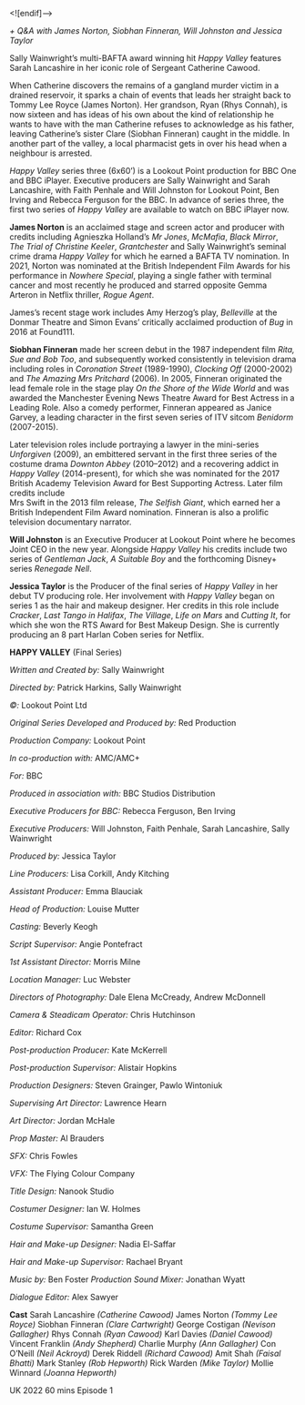<![endif]-->

_+ Q&A with James Norton, Siobhan Finneran, Will Johnston and Jessica Taylor_

Sally Wainwright’s multi-BAFTA award winning hit _Happy Valley_ features Sarah Lancashire in her iconic role of Sergeant Catherine Cawood.

When Catherine discovers the remains of a gangland murder victim in a drained reservoir, it sparks a chain of events that leads her straight back to Tommy Lee Royce (James Norton). Her grandson, Ryan (Rhys Connah), is now sixteen and has ideas of his own about the kind of relationship he wants to have with the man Catherine refuses to acknowledge as his father, leaving Catherine’s sister Clare (Siobhan Finneran) caught in the middle. In another part of the valley, a local pharmacist gets in over his head when a neighbour is arrested.

_Happy Valley_ series three (6x60’) is a Lookout Point production for BBC One and BBC iPlayer. Executive producers are Sally Wainwright and Sarah Lancashire, with Faith Penhale and Will Johnston for Lookout Point, Ben Irving and Rebecca Ferguson for the BBC. In advance of series three, the first two series of _Happy Valley_ are available to watch on BBC iPlayer now.

**James Norton** is an acclaimed stage and screen actor and producer with credits including Agnieszka Holland’s _Mr Jones_, _McMafia_, _Black Mirror_,  
_The Trial of Christine Keeler_, _Grantchester_ and Sally Wainwright’s seminal crime drama _Happy Valley_ for which he earned a BAFTA TV nomination. In 2021, Norton was nominated at the British Independent Film Awards for his performance in _Nowhere Special_, playing a single father with terminal cancer and most recently he produced and starred opposite Gemma Arteron in Netflix thriller, _Rogue Agent_.

James’s recent stage work includes Amy Herzog’s play, _Belleville_ at the Donmar Theatre and Simon Evans’ critically acclaimed production of _Bug_ in 2016 at Found111.

**Siobhan Finneran** made her screen debut in the 1987 independent film _Rita, Sue and Bob Too_, and subsequently worked consistently in television drama including roles in _Coronation Street_ (1989-1990), _Clocking Off_ (2000-2002) and _The Amazing Mrs Pritchard_ (2006). In 2005, Finneran originated the lead female role in the stage play _On the Shore of the Wide World_ and was awarded the Manchester Evening News Theatre Award for Best Actress in a Leading Role. Also a comedy performer, Finneran appeared as Janice Garvey, a leading character in the first seven series of ITV sitcom _Benidorm_ (2007-2015).

Later television roles include portraying a lawyer in the mini-series _Unforgiven_ (2009), an embittered servant in the first three series of the costume drama _Downton Abbey_ (2010–2012) and a recovering addict in _Happy Valley_ (2014-present), for which she was nominated for the 2017 British Academy Television Award for Best Supporting Actress. Later film credits include  
Mrs Swift in the 2013 film release, _The Selfish Giant_, which earned her a British Independent Film Award nomination. Finneran is also a prolific television documentary narrator.

**Will Johnston** is an Executive Producer at Lookout Point where he becomes Joint CEO in the new year. Alongside _Happy Valley_ his credits include two series of _Gentleman Jack_, _A Suitable Boy_ and the forthcoming Disney+ series _Renegade Nell_.

**Jessica Taylor** is the Producer of the final series of _Happy Valley_ in her debut TV producing role. Her involvement with _Happy Valley_ began on series 1 as the hair and makeup designer. Her credits in this role include _Cracker_, _Last Tango in Halifax_, _The Village_, _Life on Mars_ and _Cutting It_, for which she won the RTS Award for Best Makeup Design. She is currently producing an 8 part Harlan Coben series for Netflix.

**HAPPY VALLEY** (Final Series)

_Written and Created by:_ Sally Wainwright

_Directed by:_ Patrick Harkins, Sally Wainwright

_©:_ Lookout Point Ltd

_Original Series Developed and Produced by:_ Red Production

_Production Company:_ Lookout Point

_In co-production with:_ AMC/AMC+

_For:_ BBC

_Produced in association with:_ BBC Studios Distribution

_Executive Producers for BBC:_ Rebecca Ferguson, Ben Irving

_Executive Producers:_ Will Johnston, Faith Penhale, Sarah Lancashire, Sally Wainwright

_Produced by:_ Jessica Taylor

_Line Producers:_ Lisa Corkill, Andy Kitching

_Assistant Producer:_ Emma Blauciak

_Head of Production:_ Louise Mutter

_Casting:_ Beverly Keogh

_Script Supervisor:_ Angie Pontefract

_1st Assistant Director:_ Morris Milne

_Location Manager:_ Luc Webster

_Directors of Photography:_ Dale Elena McCready, Andrew McDonnell

_Camera & Steadicam Operator:_ Chris Hutchinson

_Editor:_ Richard Cox

_Post-production Producer:_ Kate McKerrell

_Post-production Supervisor:_ Alistair Hopkins

_Production Designers:_ Steven Grainger, Pawlo Wintoniuk

_Supervising Art Director:_ Lawrence Hearn

_Art Director:_ Jordan McHale

_Prop Master:_ Al Brauders

_SFX:_ Chris Fowles

_VFX:_ The Flying Colour Company

_Title Design:_ Nanook Studio

_Costumer Designer:_ Ian W. Holmes

_Costume Supervisor:_ Samantha Green

_Hair and Make-up Designer:_ Nadia El-Saffar

_Hair and Make-up Supervisor:_ Rachael Bryant

_Music by:_ Ben Foster
_Production Sound Mixer:_ Jonathan Wyatt

_Dialogue Editor:_ Alex Sawyer

**Cast**
Sarah Lancashire _(Catherine Cawood)_
James Norton _(Tommy Lee Royce)_
Siobhan Finneran _(Clare Cartwright)_
George Costigan _(Nevison Gallagher)_
Rhys Connah _(Ryan Cawood)_
Karl Davies _(Daniel Cawood)_
Vincent Franklin _(Andy Shepherd)_
Charlie Murphy _(Ann Gallagher)_
Con O’Neill _(Neil Ackroyd)_
Derek Riddell _(Richard Cawood)_
Amit Shah _(Faisal Bhatti)_
Mark Stanley _(Rob Hepworth)_
Rick Warden _(Mike Taylor)_
Mollie Winnard _(Joanna Hepworth)_

UK 2022
60 mins
Episode 1
<!--stackedit_data:
eyJoaXN0b3J5IjpbMTM1OTcxMjldfQ==
-->
